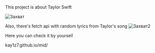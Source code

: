 

This project is about Taylor Swift

![Захват](https://user-images.githubusercontent.com/103060251/199978227-00cca8c7-e61e-47b8-b2c9-09c423f1246c.PNG)


Also, there's fetch api with random lyrics from Taylor's song
![Захват2](https://user-images.githubusercontent.com/103060251/199978254-c981ea96-ebc2-4d2f-94e1-430378054d83.PNG)

Here you can check it by yoursel!


kay1z7.github.io/mid/
